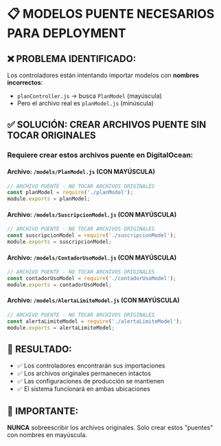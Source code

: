 # 📋 MODELOS PUENTE NECESARIOS PARA DEPLOYMENT

## ❌ PROBLEMA IDENTIFICADO:

Los controladores están intentando importar modelos con **nombres incorrectos**:

- `planController.js` → busca `PlanModel` (mayúscula)
- Pero el archivo real es `planModel.js` (minúscula)

## ✅ SOLUCIÓN: CREAR ARCHIVOS PUENTE SIN TOCAR ORIGINALES

### Requiere crear estos archivos puente en DigitalOcean:

#### Archivo: `/models/PlanModel.js` (CON MAYÚSCULA)
```javascript
// ARCHIVO PUENTE - NO TOCAR ARCHIVOS ORIGINALES
const planModel = require('./planModel');
module.exports = planModel;
```

#### Archivo: `/models/SuscripcionModel.js` (CON MAYÚSCULA)
```javascript
// ARCHIVO PUENTE - NO TOCAR ARCHIVOS ORIGINALES  
const suscripcionModel = require('./suscripcionModel');
module.exports = suscripcionModel;
```

#### Archivo: `/models/ContadorUsoModel.js` (CON MAYÚSCULA)
```javascript
// ARCHIVO PUENTE - NO TOCAR ARCHIVOS ORIGINALES
const contadorUsoModel = require('./contadorUsoModel');
module.exports = contadorUsoModel;
```

#### Archivo: `/models/AlertaLimiteModel.js` (CON MAYÚSCULA)
```javascript
// ARCHIVO PUENTE - NO TOCAR ARCHIVOS ORIGINALES
const alertaLimiteModel = require('./alertaLimiteModel');
module.exports = alertaLimiteModel;
```

## 🎯 RESULTADO:

- ✅ Los controladores encontrarán sus importaciones
- ✅ Los archivos originales permanecen intactos
- ✅ Las configuraciones de producción se mantienen
- ✅ El sistema funcionará en ambas ubicaciones

## 📝 IMPORTANTE:

**NUNCA** sobreescribir los archivos originales. Solo crear estos "puentes" con nombres en mayúscula.
